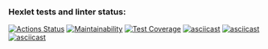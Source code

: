 ### Hexlet tests and linter status:
[![Actions Status](https://github.com/HKreoin/java-project-71/actions/workflows/hexlet-check.yml/badge.svg)](https://github.com/HKreoin/java-project-71/actions)
[![Maintainability](https://api.codeclimate.com/v1/badges/d06795edcb9b6fd2ad51/maintainability)](https://codeclimate.com/github/HKreoin/java-project-71/maintainability)
[![Test Coverage](https://api.codeclimate.com/v1/badges/d06795edcb9b6fd2ad51/test_coverage)](https://codeclimate.com/github/HKreoin/java-project-71/test_coverage)
[![asciicast](https://asciinema.org/a/haRQqMQmHtiSmlHsvynd6UE8B.svg)](https://asciinema.org/a/haRQqMQmHtiSmlHsvynd6UE8B)
[![asciicast](https://asciinema.org/a/Mjod7mkeC3vzB0kyUWv3dg0Ts.svg)](https://asciinema.org/a/Mjod7mkeC3vzB0kyUWv3dg0Ts)
[![asciicast](https://asciinema.org/a/yk80OgQ74NwzuJqxD2QqjxtV2.svg)](https://asciinema.org/a/yk80OgQ74NwzuJqxD2QqjxtV2)